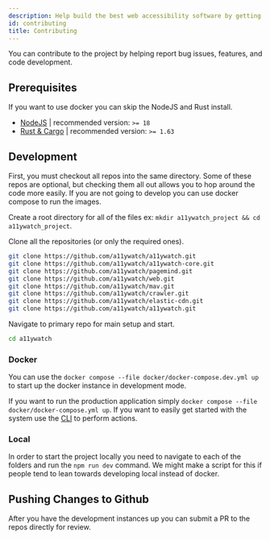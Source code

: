 ```yaml
---
description: Help build the best web accessibility software by getting in on the code! Steps on installation and building for development. 
id: contributing
title: Contributing
---
```


You can contribute to the project by helping report bug issues, features, and code development.

## Prerequisites

If you want to use docker you can skip the NodeJS and Rust install.

- [NodeJS](https://nodejs.org/) | recommended version: `>= 18` 
- [Rust & Cargo](https://doc.rust-lang.org/cargo/getting-started/installation.html) | recommended version: `>= 1.63`

## Development

First, you must checkout all repos into the same directory. Some of these repos are optional, but checking them all out allows you to hop around the code more easily. If you are not going to develop you can use docker compose to run the images.

Create a root directory for all of the files ex: `mkdir a11ywatch_project && cd a11ywatch_project`.


Clone all the repositories (or only the required ones).

```sh
git clone https://github.com/a11ywatch/a11ywatch.git
git clone https://github.com/a11ywatch/a11ywatch-core.git
git clone https://github.com/a11ywatch/pagemind.git
git clone https://github.com/a11ywatch/web.git
git clone https://github.com/a11ywatch/mav.git
git clone https://github.com/a11ywatch/crawler.git
git clone https://github.com/a11ywatch/elastic-cdn.git
git clone https://github.com/a11ywatch/a11ywatch.git
```

Navigate to primary repo for main setup and start.

```sh
cd a11ywatch
```

### Docker

You can use the `docker compose --file docker/docker-compose.dev.yml up` to start up the docker instance in development mode.

If you want to run the production application simply `docker compose --file docker/docker-compose.yml up`. If you want to easily get started with the system use the [CLI](https://docs.a11ywatch.com/documentation/cli/) to perform actions.

### Local

In order to start the project locally you need to navigate to each of the folders and run the `npm run dev` command. We might make a script for this if people tend to lean
towards developing local instead of docker.

## Pushing Changes to Github

After you have the development instances up you can submit a PR to the repos directly for review.
